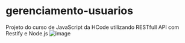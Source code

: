 # gerenciamento-usuarios
Projeto do curso de JavaScript da HCode utilizando RESTfull API com Restify e Node.js
![image](https://user-images.githubusercontent.com/23384348/145229102-a7565d58-5df0-4f7f-8a46-1763ec936370.png)
